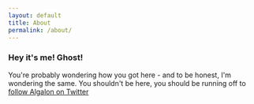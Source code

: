 ```yaml
---
layout: default
title: About
permalink: /about/
---
```


### Hey it's me! Ghost!

You're probably wondering how you got here - and to be honest, I'm wondering the same. You shouldn't be here, you should be running off to [follow Algalon on Twitter](https://algalon.ghst.tools)
